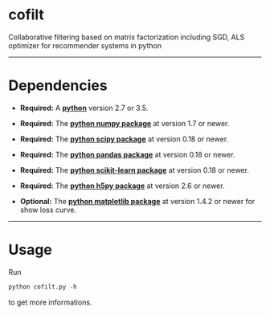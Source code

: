  cofilt
============

Collaborative filtering based on matrix factorization including SGD, ALS optimizer for recommender systems in python

----------------------------------------------------------------------


Dependencies
============

* **Required:** A [**python**](http://www.python.org) version 2.7 or 3.5.

* **Required:** The [**python numpy
  package**](https://pypi.python.org/pypi/numpy) at version 1.7 or
  newer.

* **Required:** The [**python scipy
  package**](https://www.scipy.org/) at version 0.18 or
  newer.

* **Required:** The [**python pandas
  package**](http://pandas.pydata.org/) at version 0.18 or
  newer.
  
* **Required:** The [**python scikit-learn
  package**](http://scikit-learn.org) at version 0.18 or
  newer.
  
* **Required:** The [**python h5py
  package**](http://www.h5py.org/) at version 2.6 or
  newer.

* **Optional:** The [**python matplotlib
  package**](https://pypi.python.org/pypi/matplotlib) at version 1.4.2
  or newer for show loss curve.

----------------------------------------------------------------------

Usage
============

Run 
``` python
python cofilt.py -h
```
to get more informations.
